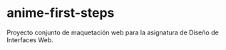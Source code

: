 # anime-first-steps
Proyecto conjunto de maquetación web para la asignatura de Diseño de Interfaces Web.
